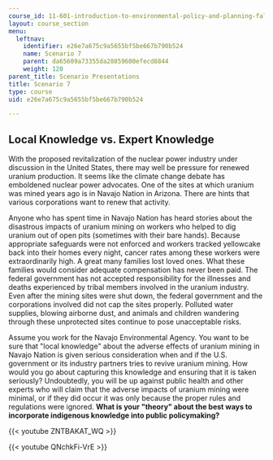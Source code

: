 ```yaml
---
course_id: 11-601-introduction-to-environmental-policy-and-planning-fall-2016
layout: course_section
menu:
  leftnav:
    identifier: e26e7a675c9a5655bf5be667b790b524
    name: Scenario 7
    parent: da65609a73355da28859600efecd8844
    weight: 120
parent_title: Scenario Presentations
title: Scenario 7
type: course
uid: e26e7a675c9a5655bf5be667b790b524

---
```


Local Knowledge vs. Expert Knowledge
------------------------------------

With the proposed revitalization of the nuclear power industry under discussion in the United States, there may well be pressure for renewed uranium production. It seems like the climate change debate has emboldened nuclear power advocates. One of the sites at which uranium was mined years ago is in Navajo Nation in Arizona. There are hints that various corporations want to renew that activity.

Anyone who has spent time in Navajo Nation has heard stories about the disastrous impacts of uranium mining on workers who helped to dig uranium out of open pits (sometimes with their bare hands). Because appropriate safeguards were not enforced and workers tracked yellowcake back into their homes every night, cancer rates among these workers were extraordinarily high. A great many families lost loved ones. What these families would consider adequate compensation has never been paid. The federal government has not accepted responsibility for the illnesses and deaths experienced by tribal members involved in the uranium industry. Even after the mining sites were shut down, the federal government and the corporations involved did not cap the sites properly. Polluted water supplies, blowing airborne dust, and animals and children wandering through these unprotected sites continue to pose unacceptable risks.

Assume you work for the Navajo Environmental Agency. You want to be sure that "local knowledge" about the adverse effects of uranium mining in Navajo Nation is given serious consideration when and if the U.S. government or its industry partners tries to revive uranium mining. How would you go about capturing this knowledge and ensuring that it is taken seriously? Undoubtedly, you will be up against public health and other experts who will claim that the adverse impacts of uranium mining were minimal, or if they did occur it was only because the proper rules and regulations were ignored. **What is your "theory" about the best ways to incorporate indigenous knowledge into public policymaking?**

{{< youtube ZNTBAKAT_WQ >}}

{{< youtube QNchkFi-VrE >}}